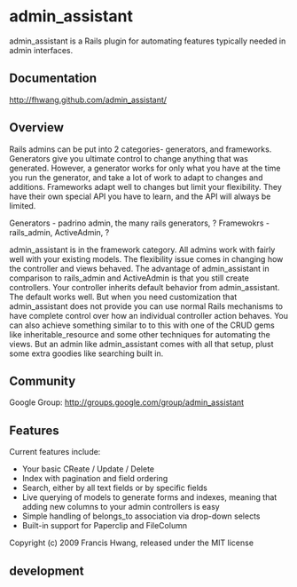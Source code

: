 # admin_assistant

admin_assistant is a Rails plugin for automating features typically needed in admin interfaces.

## Documentation
http://fhwang.github.com/admin_assistant/

## Overview

Rails admins can be put into 2 categories- generators, and frameworks.
Generators give you ultimate control to change anything that was generated.
However, a generator works for only what you have at the time you run the generator, and take a lot of work to adapt to changes and additions.
Frameworks adapt well to changes but limit your flexibility. They have their own special API you have to learn, and the API will always be limited.

Generators - padrino admin, the many rails generators, ?
Framewokrs - rails_admin, ActiveAdmin, ?

admin_assistant is in the framework category. All admins work with fairly well with your existing models. The flexibility issue comes in changing how the controller and views behaved. The advantage of admin_assistant in comparison to rails_admin and ActiveAdmin is that you still create controllers. Your controller inherits default behavior from admin_assistant. The default works well. But when you need customization that admin_assistant does not provide you can use normal Rails mechanisms to have complete control over how an individual controller action behaves. You can also achieve something similar to to this with one of the CRUD gems like inheritable_resource and some other techniques for automating the views. But an admin like admin_assistant comes with all that setup, plust some extra goodies like searching built in.

## Community

Google Group: http://groups.google.com/group/admin_assistant

## Features

Current features include:

* Your basic CReate / Update / Delete
* Index with pagination and field ordering
* Search, either by all text fields or by specific fields
* Live querying of models to generate forms and indexes, meaning that adding
  new columns to your admin controllers is easy
* Simple handling of belongs_to association via drop-down selects
* Built-in support for Paperclip and FileColumn

Copyright (c) 2009 Francis Hwang, released under the MIT license

## development
